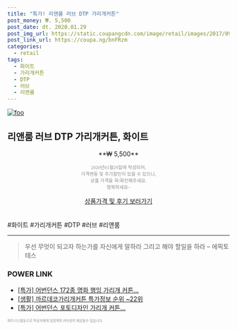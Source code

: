 ```yaml
--- 
title: "특가! 리앤룸 러브 DTP 가리개커튼" 
post_money: ₩. 5,500 
post_date: dt. 2020.01.29 
post_img_url: https://static.coupangcdn.com/image/retail/images/2017/09/26/16/7/0b91450a-b259-4390-9bf0-88a1983a854e.jpg 
post_link_url: https://coupa.ng/bnFRzm 
categories: 
  - retail 
tags: 
  - 화이트 
  - 가리개커튼 
  - DTP 
  - 러브 
  - 리앤룸 
--- 
```

[![foo](https://static.coupangcdn.com/image/retail/images/2017/09/26/16/7/0b91450a-b259-4390-9bf0-88a1983a854e.jpg)](https://coupa.ng/bnFRzm) 

## 리앤룸 러브 DTP 가리개커튼, 화이트 
<p style="text-align: center;">**₩ 5,500**</p> 
<p style="text-align: center;"><span style="color: #898c8f; font-family: Georgia,Times,serif; font-size: 0.75em;">2020년01월29일에 작성되어, <br>가격변동 및 추가할인이 있을 수 있으니,<br> 상품 가격을 꼭!확인해주세요.<br>행복하세요~</span> 
</p>	 
<div markdown="0" style="text-align: center;"><a href="https://coupa.ng/bnFRzm" class="btn btn--success">상품가격 및 후기 보러가기</a></div> 
<br><br> 
  #화이트 #가리개커튼 #DTP #러브 #리앤룸 
<hr> 

> 우선 무엇이 되고자 하는가를 자신에게 말하라 그리고 해야 할일을 하라 – 에픽토테스 


### POWER LINK

* <a href="https://blog.naver.com/sakai111/221790800894" target="_blank">[특가] 어번던스 172종 명화 행잉 가리개 커튼...</a>
* <a href="https://blog.naver.com/sakai111/221782444325" target="_blank"> [생활] 까르데코가리개커튼 특가정보 순위 ~22위</a>
* <a href="https://blog.naver.com/santokki14/221788556429" target="_blank">[특가] 어번던스 포토디자인 가리개 커튼...</a>

<span style="color: #898c8f; font-family: Georgia,Times,serif; font-size: 0.55em;">파트너스활동으로 작성자에게 일정액의 커미션이 제공될수 있습니다.</span> 
